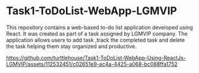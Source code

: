 # Task1-ToDoList-WebApp-LGMVIP
This repository contains a web-based to-do list application developed using React. It was created as part of a task assigned by LGMVIP company. The application allows users to add task ,track the completed task and delete the task helping them stay organized and productive. 


https://github.com/turttlehouse/Task1-ToDoList-WebApp-Using-ReactJs-LGMVIP/assets/112532451/c02651e9-ac4a-4425-a068-bc088ffa1752




